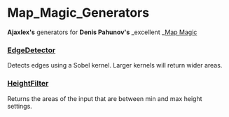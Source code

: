 # Map_Magic_Generators
**Ajaxlex's** generators for **Denis Pahunov's** _excellent _[Map Magic](https://assetstore.unity.com/packages/tools/terrain/mapmagic-world-generator-56762)

### [EdgeDetector](https://github.com/ajaxlex/Map_Magic_Generators/wiki/EdgeDetector)
Detects edges using a Sobel kernel.  Larger kernels will return wider areas.

### [HeightFilter](https://github.com/ajaxlex/Map_Magic_Generators/wiki/HeightFilter)
Returns the areas of the input that are between min and max height settings.
